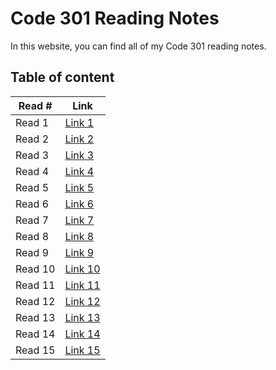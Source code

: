 # Code 301 Reading Notes

In this website, you can find all of my Code 301 reading notes.

## Table of content

| Read # | Link |
|------|------|
| Read 1 | [Link 1](read-01.md) |
| Read 2 | [Link 2](read-02.md) |
| Read 3 | [Link 3](read-03.md) |
| Read 4 | [Link 4](read-04.md) |
| Read 5 | [Link 5](read-05.md) |
| Read 6 | [Link 6](read-06.md) |
| Read 7 | [Link 7](read-07.md) |
| Read 8 | [Link 8](read-08.md) |
| Read 9 | [Link 9](read-09.md) |
| Read 10 | [Link 10](read-10.md) |
| Read 11 | [Link 11](read-11.md) |
| Read 12 | [Link 12](read-12.md) |
| Read 13 | [Link 13](read-13.md) |
| Read 14 | [Link 14](read-14.md) |
| Read 15 | [Link 15](read-15.md) |
